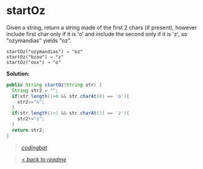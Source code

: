 # startOz

Given a string, return a string made of the first 2 chars (if present), however include first char only if it is 'o' and include the second only if it is 'z', so "ozymandias" yields "oz".

```
startOz("ozymandias") → "oz"
startOz("bzoo") → "z"
startOz("oxx") → "o"
```

**Solution:**

```java
public String startOz(String str) {
  String str2 = "";
  if(str.length()>0 && str.charAt(0) == 'o'){
    str2+="o";
  }
  if(str.length()>1 && str.charAt(1) == 'z'){
    str2+="z";
  }
  return str2;
}
```

> _[codingbat](http://codingbat.com/prob/p199720)_

> [< _back to readme_](/README.md)